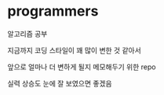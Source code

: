 # programmers
알고리즘 공부

지금까지 코딩 스타일이 꽤 많이 변한 것 같아서

앞으로 얼마나 더 변하게 될지 메모해두기 위한 repo


실력 상승도 눈에 잘 보였으면 좋겠음
